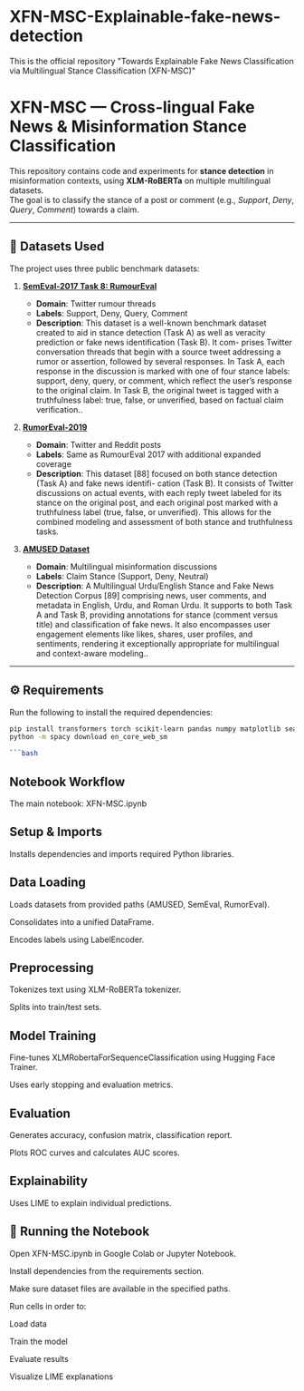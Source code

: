 # XFN-MSC-Explainable-fake-news-detection
This is the official repository "Towards Explainable Fake News Classification via Multilingual Stance Classification (XFN-MSC)"

# XFN-MSC — Cross-lingual Fake News & Misinformation Stance Classification

This repository contains code and experiments for **stance detection** in misinformation contexts, using **XLM-RoBERTa** on multiple multilingual datasets.  
The goal is to classify the stance of a post or comment (e.g., *Support*, *Deny*, *Query*, *Comment*) towards a claim.

---

## 📂 Datasets Used

The project uses three public benchmark datasets:

1. **[SemEval-2017 Task 8: RumourEval](https://figshare.com/articles/dataset/rumdetect2017/25406389)**
   - **Domain**: Twitter rumour threads
   - **Labels**: Support, Deny, Query, Comment
   - **Description**: This dataset is a well-known benchmark dataset created to aid in stance detection
(Task A) as well as veracity prediction or fake news identification (Task B). It com-
prises Twitter conversation threads that begin with a source tweet addressing a rumor
or assertion, followed by several responses. In Task A, each response in the discussion
is marked with one of four stance labels: support, deny, query, or comment, which
reflect the user’s response to the original claim. In Task B, the original tweet is tagged
with a truthfulness label: true, false, or unverified, based on factual claim verification..

2. **[RumorEval-2019](https://figshare.com/articles/dataset/RumourEval_2019_data/8845580)**
   - **Domain**: Twitter and Reddit posts
   - **Labels**: Same as RumourEval 2017 with additional expanded coverage
   - **Description**: This dataset [88] focused on both stance detection (Task A) and fake news identifi-
cation (Task B). It consists of Twitter discussions on actual events, with each reply
tweet labeled for its stance on the original post, and each original post marked with
a truthfulness label (true, false, or unverified). This allows for the combined modeling
and assessment of both stance and truthfulness tasks.

3. **[AMUSED Dataset](https://github.com/sehrishsafdar/AMUSED-Dataset.git)**
   - **Domain**: Multilingual misinformation discussions
   - **Labels**: Claim Stance (Support, Deny, Neutral)
   - **Description**: A Multilingual Urdu/English Stance and Fake News Detection Corpus [89] comprising
news, user comments, and metadata in English, Urdu, and Roman Urdu. It supports
to both Task A and Task B, providing annotations for stance (comment versus title)
and classification of fake news. It also encompasses user engagement elements like
likes, shares, user profiles, and sentiments, rendering it exceptionally appropriate for
multilingual and context-aware modeling..

---
## ⚙️ Requirements

Run the following to install the required dependencies:

```bash
pip install transformers torch scikit-learn pandas numpy matplotlib seaborn lime textstat spacy nltk empath-client
python -m spacy download en_core_web_sm

```bash
`````
## Notebook Workflow
The main notebook: XFN-MSC.ipynb
## Setup & Imports
Installs dependencies and imports required Python libraries.

## Data Loading

Loads datasets from provided paths (AMUSED, SemEval, RumorEval).

Consolidates into a unified DataFrame.

Encodes labels using LabelEncoder.

## Preprocessing

Tokenizes text using XLM-RoBERTa tokenizer.

Splits into train/test sets.

## Model Training

Fine-tunes XLMRobertaForSequenceClassification using Hugging Face Trainer.

Uses early stopping and evaluation metrics.

## Evaluation

Generates accuracy, confusion matrix, classification report.

Plots ROC curves and calculates AUC scores.

## Explainability

Uses LIME to explain individual predictions.

## 🚀 Running the Notebook
Open XFN-MSC.ipynb in Google Colab or Jupyter Notebook.

Install dependencies from the requirements section.

Make sure dataset files are available in the specified paths.

Run cells in order to:

Load data

Train the model

Evaluate results

Visualize LIME explanations








 
